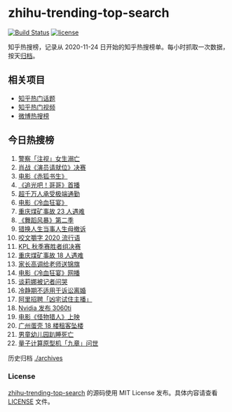 # zhihu-trending-top-search

[![Build Status](https://github.com/justjavac/zhihu-trending-top-search/workflows/ci/badge.svg?branch=main)](https://github.com/justjavac/zhihu-trending-top-search/actions)
[![license](https://img.shields.io/github/license/justjavac/zhihu-trending-top-search)](https://github.com/justjavac/zhihu-trending-top-search/blob/main/LICENSE)

知乎热搜榜，记录从 2020-11-24 日开始的知乎热搜榜单。每小时抓取一次数据，按天[归档](./archives)。

## 相关项目

- [知乎热门话题](https://github.com/justjavac/zhihu-trending-hot-questions)
- [知乎热门视频](https://github.com/justjavac/zhihu-trending-hot-video)
- [微博热搜榜](https://github.com/justjavac/weibo-trending-hot-search)

## 今日热搜榜

<!-- BEGIN -->
<!-- 最后更新时间 Sun Dec 06 2020 22:04:57 GMT+0800 (CST) -->
1. [警察「注视」女生溺亡](https://www.zhihu.com/search?q=警察注视女生溺亡)
1. [肖战《演员请就位》决赛](https://www.zhihu.com/search?q=肖战演员请就位)
1. [电影《赤狐书生》](https://www.zhihu.com/search?q=赤狐书生)
1. [《追光吧！哥哥》首播](https://www.zhihu.com/search?q=追光吧哥哥)
1. [超千万人承受极端通勤](https://www.zhihu.com/search?q=极端通勤)
1. [电影《冷血狂宴》](https://www.zhihu.com/search?q=冷血狂宴)
1. [重庆煤矿事故 23 人遇难](https://www.zhihu.com/search?q=重庆永川煤矿)
1. [ 《舞蹈风暴》第二季](https://www.zhihu.com/search?q=舞蹈风暴第二季)
1. [错换人生当事人生母撤诉](https://www.zhihu.com/search?q=错换人生)
1. [咬文嚼字 2020 流行语](https://www.zhihu.com/search?q=2020流行语)
1. [KPL 秋季赛胜者组决赛](https://www.zhihu.com/search?q=ag)
1. [重庆煤矿事故 18 人遇难](https://www.zhihu.com/search?q=重庆永川煤矿)
1. [家长高调给老师送锦旗](https://www.zhihu.com/search?q=家长送锦旗)
1. [电影《冷血狂宴》网播](https://www.zhihu.com/search?q=冷血狂宴)
1. [谈莉娜被记者问哭](https://www.zhihu.com/search?q=谈莉娜)
1. [冷静期不适用于诉讼离婚](https://www.zhihu.com/search?q=离婚冷静期)
1. [阿里招聘「凶宅试住主播」](https://www.zhihu.com/search?q=凶宅试住主播)
1. [Nvidia 发布 3060ti ](https://www.zhihu.com/search?q=3060ti)
1. [电影《怪物猎人》上映](https://www.zhihu.com/search?q=怪物猎人电影)
1. [广州蛋壳 18 楼租客坠楼](https://www.zhihu.com/search?q=广州蛋壳坠楼)
1. [男童幼儿园趴睡死亡](https://www.zhihu.com/search?q=幼儿园午睡死亡)
1. [量子计算原型机「九章」问世](https://www.zhihu.com/search?q=九章)
<!-- END -->

历史归档 [./archives](./archives)

### License

[zhihu-trending-top-search](https://github.com/justjavac/zhihu-trending-top-search) 的源码使用 MIT License 发布。具体内容请查看 [LICENSE](./LICENSE) 文件。
